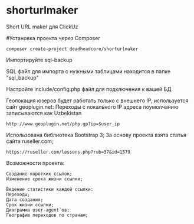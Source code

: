 # shorturlmaker

Short URL maker для ClickUz

#Установка проекта через Composer
```
composer create-project deadheadcore/shorturlmaker
```
Импортируйте sql-backup

SQL файл для импорта с нужными таблицами находится в папке "sql_backup" 

Настройте include/config.php файл для подключения к вашей БД

Геолокация юзеров будет работать только с внешнего IP, используется сайт geoplugin.net:
Переходы с локального IP адреса поумолчанию записываются как Uzbekistan
```
http://www.geoplugin.net/php.gp?ip=$user_ip
```

Использована библиотека Bootstrap 3;
За основу проекта взята статья сайта ruseller.com;
```
https://ruseller.com/lessons.php?rub=37&id=1579
```

Возможности проекта:

    Создание коротких ссылок;
    Изменение срока жизни ссылки;
    
    Ведение статистики каждой ссылки:
    Переходы;
    Дата создания;
    Срок жизни ссылки;
    Диаграмма user-agent`ов;
    Географию переходов по странам;